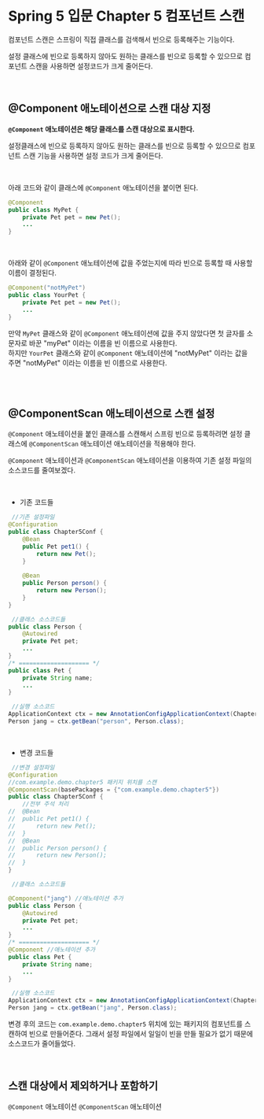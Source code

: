 # Spring 5 입문 Chapter 5 컴포넌트 스캔

컴포넌트 스캔은 스프링이 직접 클래스를 검색해서 빈으로 등록해주는 기능이다.

설정 클래스에 빈으로 등록하지 않아도 원하는 클래스를 빈으로 등록할 수 있으므로 컴포넌트 스캔을 사용하면 설정코드가 크게 줄어든다.

<br>

## @Component 애노테이션으로 스캔 대상 지정

**`@Component` 애노테이션은 해당 클래스를 스캔 대상으로 표시한다.**

설정클래스에 빈으로 등록하지 않아도 원하는 클래스를 빈으로 등록할 수 있으므로 컴포넌트 스캔 기능을 사용하면 설정 코드가 크게 줄어든다.

<br>

아래 코드와 같이 클래스에 `@Component` 애노테이션을 붙이면 된다.
```java
@Component
public class MyPet {
	private Pet pet = new Pet();
    ...
}
```

<br>

아래와 같이 `@Component` 애노테이션에 값을 주었는지에 따라 빈으로 등록할 때 사용할 이름이 결정된다.
```java
@Component("notMyPet")
public class YourPet {
	private Pet pet = new Pet();
    ...
}
```

만약 `MyPet` 클래스와 같이 `@Component` 애노테이션에 값을 주지 않았다면 첫 글자를 소문자로 바꾼 "myPet" 이라는 이름을 빈 이름으로 사용한다.<br>
하지만 `YourPet` 클래스와 같이 `@Component` 애노테이션에 "notMyPet" 이라는 값을 주면 "notMyPet" 이라는 이름을 빈 이름으로 사용한다.

<br><br>

## @ComponentScan 애노테이션으로 스캔 설정

`@Component` 애노테이션을 붙인 클래스를 스캔해서 스프링 빈으로 등록하려면 설정 클래스에 `@ComponentScan` 애노테이션 애노테이션을 적용해야 한다.
<br>

`@Component` 애노테이션과 `@ComponentScan` 애노테이션을 이용하여 기존 설정 파일의 소스코드를 줄여보겠다.

<br>

 * 기존 코드들
```java
 //기존 설정파일
@Configuration
public class Chapter5Conf {
	@Bean
	public Pet pet1() {
		return new Pet();
	}
	
	@Bean
	public Person person() {
		return new Person();
	}
}
```
```java
 //클래스 소스코드들
public class Person {
	@Autowired
	private Pet pet;
    ...
}
/* ==================== */
public class Pet {
	private String name;
    ...
}
```
```java
 //실행 소스코드
ApplicationContext ctx = new AnnotationConfigApplicationContext(Chapter3Conf.class);
Person jang = ctx.getBean("person", Person.class);
```

<br>

* 변경 코드들
```java
 //변경 설정파일
@Configuration
//com.example.demo.chapter5 패키지 위치를 스캔
@ComponentScan(basePackages = {"com.example.demo.chapter5"})
public class Chapter5Conf {
    //전부 주석 처리
//  @Bean
//  public Pet pet1() {
//  	return new Pet();
//  }
//  @Bean
//  public Person person() {
//  	return new Person();
//  }
}
```
```java
 //클래스 소스코드들

@Component("jang") //애노테이션 추가
public class Person {
	@Autowired
	private Pet pet;
    ...
}
/* ==================== */
@Component //애노테이션 추가
public class Pet {
	private String name;
    ...
}
```
```java
 //실행 소스코드
ApplicationContext ctx = new AnnotationConfigApplicationContext(Chapter3Conf.class);
Person jang = ctx.getBean("jang", Person.class);
```

변경 후의 코드는 `com.example.demo.chapter5` 위치에 있는 패키지의 컴포넌트를 스캔하여 빈으로 만들어준다. 그래서 설정 파일에서 일일이 빈을 만들 필요가 없기 때문에 소스코드가 줄어들었다.

<br>

## 스캔 대상에서 제외하거나 포함하기

`@Component` 애노테이션
`@ComponentScan` 애노테이션